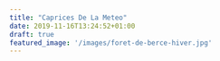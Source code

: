 ```yaml
---
title: "Caprices De La Meteo"
date: 2019-11-16T13:24:52+01:00
draft: true
featured_image: '/images/foret-de-berce-hiver.jpg'
---
```


